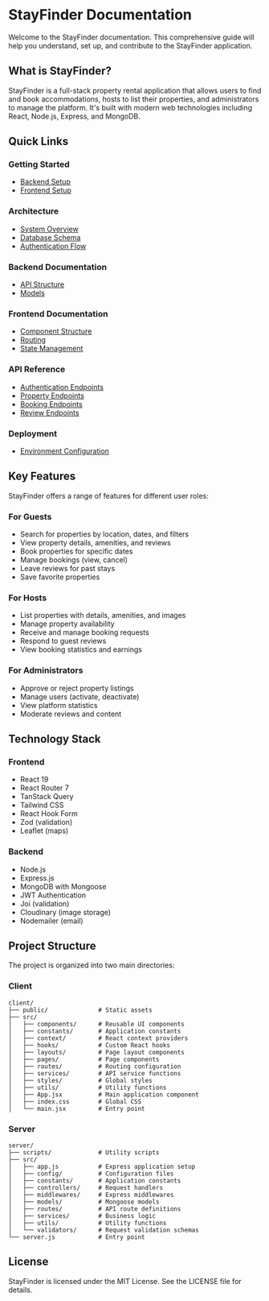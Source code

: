 # StayFinder Documentation

Welcome to the StayFinder documentation. This comprehensive guide will help you understand, set up, and contribute to the StayFinder application.

## What is StayFinder?

StayFinder is a full-stack property rental application that allows users to find and book accommodations, hosts to list their properties, and administrators to manage the platform. It's built with modern web technologies including React, Node.js, Express, and MongoDB.

## Quick Links

### Getting Started

-   [Backend Setup](./backend/setup.md)
-   [Frontend Setup](./frontend/setup.md)

### Architecture

-   [System Overview](./architecture/overview.md)
-   [Database Schema](./architecture/database-schema.md)
-   [Authentication Flow](./architecture/authentication.md)

### Backend Documentation

-   [API Structure](./backend/api-structure.md)
-   [Models](./backend/models.md)

### Frontend Documentation

-   [Component Structure](./frontend/component-structure.md)
-   [Routing](./frontend/routing.md)
-   [State Management](./frontend/state-management.md)

### API Reference

-   [Authentication Endpoints](./api/authentication.md)
-   [Property Endpoints](./api/properties.md)
-   [Booking Endpoints](./api/bookings.md)
-   [Review Endpoints](./api/reviews.md)

### Deployment

-   [Environment Configuration](./deployment/environment.md)

## Key Features

StayFinder offers a range of features for different user roles:

### For Guests

-   Search for properties by location, dates, and filters
-   View property details, amenities, and reviews
-   Book properties for specific dates
-   Manage bookings (view, cancel)
-   Leave reviews for past stays
-   Save favorite properties

### For Hosts

-   List properties with details, amenities, and images
-   Manage property availability
-   Receive and manage booking requests
-   Respond to guest reviews
-   View booking statistics and earnings

### For Administrators

-   Approve or reject property listings
-   Manage users (activate, deactivate)
-   View platform statistics
-   Moderate reviews and content

## Technology Stack

### Frontend

-   React 19
-   React Router 7
-   TanStack Query
-   Tailwind CSS
-   React Hook Form
-   Zod (validation)
-   Leaflet (maps)

### Backend

-   Node.js
-   Express.js
-   MongoDB with Mongoose
-   JWT Authentication
-   Joi (validation)
-   Cloudinary (image storage)
-   Nodemailer (email)

## Project Structure

The project is organized into two main directories:

### Client

```
client/
├── public/              # Static assets
├── src/
│   ├── components/      # Reusable UI components
│   ├── constants/       # Application constants
│   ├── context/         # React context providers
│   ├── hooks/           # Custom React hooks
│   ├── layouts/         # Page layout components
│   ├── pages/           # Page components
│   ├── routes/          # Routing configuration
│   ├── services/        # API service functions
│   ├── styles/          # Global styles
│   ├── utils/           # Utility functions
│   ├── App.jsx          # Main application component
│   ├── index.css        # Global CSS
│   └── main.jsx         # Entry point
```

### Server

```
server/
├── scripts/             # Utility scripts
├── src/
│   ├── app.js           # Express application setup
│   ├── config/          # Configuration files
│   ├── constants/       # Application constants
│   ├── controllers/     # Request handlers
│   ├── middlewares/     # Express middlewares
│   ├── models/          # Mongoose models
│   ├── routes/          # API route definitions
│   ├── services/        # Business logic
│   ├── utils/           # Utility functions
│   └── validators/      # Request validation schemas
└── server.js            # Entry point
```

## License

StayFinder is licensed under the MIT License. See the LICENSE file for details.
